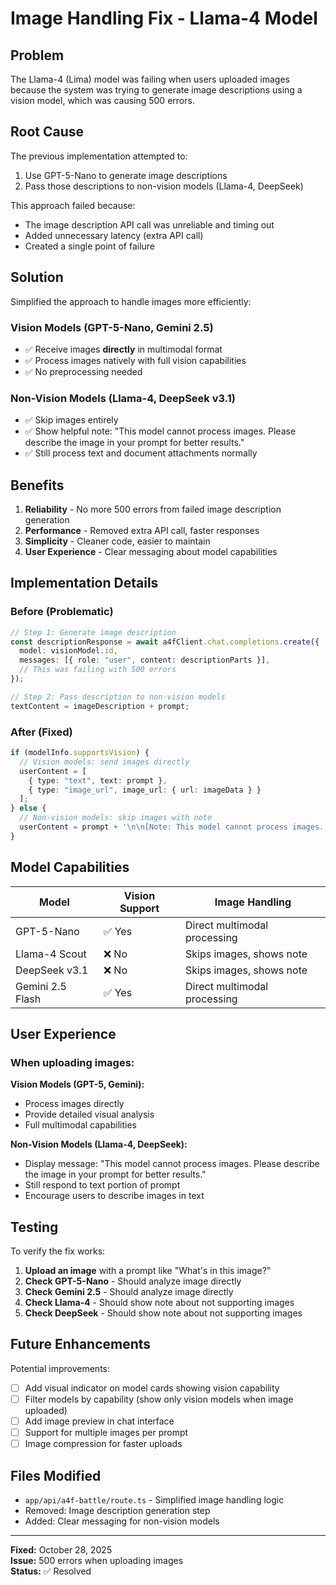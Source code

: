 # Image Handling Fix - Llama-4 Model

## Problem
The Llama-4 (Lima) model was failing when users uploaded images because the system was trying to generate image descriptions using a vision model, which was causing 500 errors.

## Root Cause
The previous implementation attempted to:
1. Use GPT-5-Nano to generate image descriptions
2. Pass those descriptions to non-vision models (Llama-4, DeepSeek)

This approach failed because:
- The image description API call was unreliable and timing out
- Added unnecessary latency (extra API call)
- Created a single point of failure

## Solution
Simplified the approach to handle images more efficiently:

### Vision Models (GPT-5-Nano, Gemini 2.5)
- ✅ Receive images **directly** in multimodal format
- ✅ Process images natively with full vision capabilities
- ✅ No preprocessing needed

### Non-Vision Models (Llama-4, DeepSeek v3.1)
- ✅ Skip images entirely
- ✅ Show helpful note: "This model cannot process images. Please describe the image in your prompt for better results."
- ✅ Still process text and document attachments normally

## Benefits

1. **Reliability** - No more 500 errors from failed image description generation
2. **Performance** - Removed extra API call, faster responses
3. **Simplicity** - Cleaner code, easier to maintain
4. **User Experience** - Clear messaging about model capabilities

## Implementation Details

### Before (Problematic)
```typescript
// Step 1: Generate image description
const descriptionResponse = await a4fClient.chat.completions.create({
  model: visionModel.id,
  messages: [{ role: "user", content: descriptionParts }],
  // This was failing with 500 errors
});

// Step 2: Pass description to non-vision models
textContent = imageDescription + prompt;
```

### After (Fixed)
```typescript
if (modelInfo.supportsVision) {
  // Vision models: send images directly
  userContent = [
    { type: "text", text: prompt },
    { type: "image_url", image_url: { url: imageData } }
  ];
} else {
  // Non-vision models: skip images with note
  userContent = prompt + '\n\n[Note: This model cannot process images...]';
}
```

## Model Capabilities

| Model | Vision Support | Image Handling |
|-------|---------------|----------------|
| GPT-5-Nano | ✅ Yes | Direct multimodal processing |
| Llama-4 Scout | ❌ No | Skips images, shows note |
| DeepSeek v3.1 | ❌ No | Skips images, shows note |
| Gemini 2.5 Flash | ✅ Yes | Direct multimodal processing |

## User Experience

### When uploading images:

**Vision Models (GPT-5, Gemini):**
- Process images directly
- Provide detailed visual analysis
- Full multimodal capabilities

**Non-Vision Models (Llama-4, DeepSeek):**
- Display message: "This model cannot process images. Please describe the image in your prompt for better results."
- Still respond to text portion of prompt
- Encourage users to describe images in text

## Testing

To verify the fix works:

1. **Upload an image** with a prompt like "What's in this image?"
2. **Check GPT-5-Nano** - Should analyze image directly
3. **Check Gemini 2.5** - Should analyze image directly
4. **Check Llama-4** - Should show note about not supporting images
5. **Check DeepSeek** - Should show note about not supporting images

## Future Enhancements

Potential improvements:
- [ ] Add visual indicator on model cards showing vision capability
- [ ] Filter models by capability (show only vision models when image uploaded)
- [ ] Add image preview in chat interface
- [ ] Support for multiple images per prompt
- [ ] Image compression for faster uploads

## Files Modified

- `app/api/a4f-battle/route.ts` - Simplified image handling logic
- Removed: Image description generation step
- Added: Clear messaging for non-vision models

---

**Fixed:** October 28, 2025  
**Issue:** 500 errors when uploading images  
**Status:** ✅ Resolved
